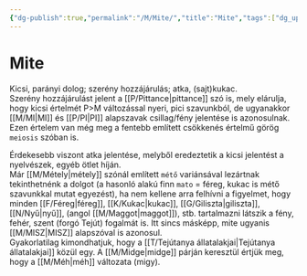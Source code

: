 ```yaml
---
{"dg-publish":true,"permalink":"/M/Mite/","title":"Mite","tags":["dg_uploaded"],"created":"2023-10-21T04:26","updated":"2023-10-25T01:57"}
---
```



# Mite

Kicsi, parányi dolog; szerény hozzájárulás; atka, (sajt)kukac.  
Szerény hozzájárulást jelent a [[P/Pittance\|pittance]] szó is, mely elárulja, hogy kicsi értelmét P>M változással nyeri, pici szavunkból, de ugyanakkor [[M/MI\|MI]] és [[P/PI\|PI]] alapszavak csillag/fény jelentése is azonosulnak.  
Ezen értelem van még meg a fentebb említett csökkenés értelmű görög `meiosis` szóban is.  

Érdekesebb viszont atka jelentése, melyből eredeztetik a kicsi jelentést a nyelvészek, egyéb ötlet híján.  
Már [[M/Métely\|métely]] szónál említett `métő` variánsával lezártnak tekinthetnénk a dolgot (a hasonló alakú finn `mato` = féreg, kukac is métő szavunkkal mutat egyezést), ha nem kellene arra felhívni a figyelmet, hogy minden [[F/Féreg\|féreg]], [[K/Kukac\|kukac]], [[G/Giliszta\|giliszta]], [[N/Nyű\|nyű]], (angol [[M/Maggot\|maggot]]), stb. tartalmazni látszik a fény, fehér, szent (forgó Tejút) fogalmát is. Itt sincs másképp, mite ugyanis [[M/MISZ\|MISZ]] alapszóval is azonosul.  
Gyakorlatilag kimondhatjuk, hogy a [[T/Tejútanya állatalakjai\|Tejútanya állatalakjai]] közül egy. A [[M/Midge\|midge]] párján keresztül értjük meg, hogy a [[M/Méh\|méh]] változata (migy).  